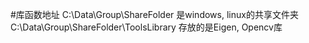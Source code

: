 #库函数地址
C:\Data\Group\ShareFolder 是windows, linux的共享文件夹
C:\Data\Group\ShareFolder\ToolsLibrary 存放的是Eigen, Opencv库
